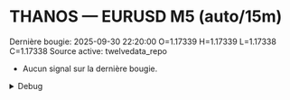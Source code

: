 # THANOS — EURUSD M5 (auto/15m)
Dernière bougie: 2025-09-30 22:20:00  O=1.17339  H=1.17339  L=1.17338  C=1.17338
Source active: twelvedata_repo

- Aucun signal sur la dernière bougie.

<details><summary>Debug</summary>

- TD_API_KEY manquant.

</details>